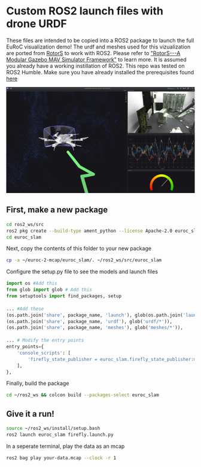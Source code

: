 # Custom ROS2 launch files with drone URDF
These files are intended to be copied into a ROS2 package to launch the full EuRoC visualization demo! The urdf and meshes used for this vizualization are ported from [RotorS](https://github.com/ethz-asl/rotors_simulator) to work with ROS2. Please refer to ["RotorS---A Modular Gazebo MAV Simulator Framework"](https://link.springer.com/chapter/10.1007/978-3-319-26054-9_23) to learn more. It is assumed you already have a working instillation of ROS2. This repo was tested on ROS2 Humble. Make sure you have already installed the prerequisites found [here](../README.md)

![RotorS drone](../imgs/close.png)

## First, make a new package
```bash
cd ros2_ws/src
ros2 pkg create --build-type ament_python --license Apache-2.0 euroc_slam
cd euroc_slam
```
Next, copy the contents of this folder to your new package
```bash
cp -a ~/euroc-2-mcap/euroc_slam/. ~/ros2_ws/src/euroc_slam
```
Configure the setup.py file to see the models and launch files
```python
import os #Add this
from glob import glob # Add this
from setuptools import find_packages, setup

... #Add these
(os.path.join('share', package_name, 'launch'), glob(os.path.join('launch', '*launch.[pxy][yma]*'))),
(os.path.join('share', package_name, 'urdf'), glob('urdf/*')),
(os.path.join('share', package_name, 'meshes'), glob('meshes/*')),

... # Modify the entry points
entry_points={
    'console_scripts': [
        'firefly_state_publisher = euroc_slam.firefly_state_publisher:main',
    ],
},
```
Finally, build the package
```bash
cd ~/ros2_ws && colcon build --packages-select euroc_slam
```
## Give it a run!
```bash
source ~/ros2_ws/install/setup.bash
ros2 launch euroc_slam firefly.launch.py
```
In a seperate terminal, play the data as an mcap
```bash
ros2 bag play your-data.mcap --clock -r 1
```
